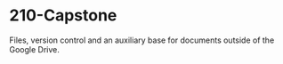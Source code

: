 # 210-Capstone


Files, version control and an auxiliary base for documents outside of the Google Drive. 
